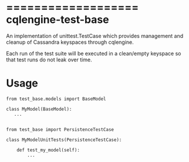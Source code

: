 ===================
cqlengine-test-base
===================

An implementation of unittest.TestCase which provides management and cleanup of Cassandra keyspaces through cqlengine.

Each run of the test suite will be executed in a clean/empty keyspace so that test runs do not leak over time.

Usage
=====

```
from test_base.models import BaseModel

class MyModel(BaseModel):
   ...
   

from test_base import PersistenceTestCase

class MyModelUnitTests(PersistenceTestCase):

    def test_my_model(self):
        ...
```